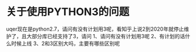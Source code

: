 # 关于使用PYTHON3的问题

uqer现在是python2.7，请问有没有计划用3呢，看知乎上说2到2020年就停止维护了，且大部分库已经支持了3，请问
1、请问有没有计划用3呢
2、有计划的话什么时候上线
3、2和3区别大吗，主要有哪些区别呢